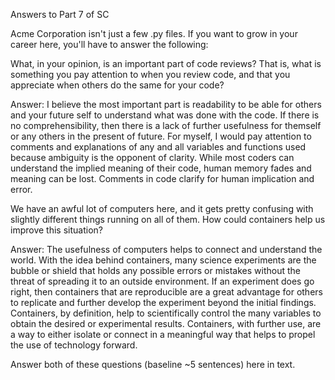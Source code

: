 Answers to Part 7 of SC

Acme Corporation isn't just a few .py files. If you want to grow in your career here, you'll have to answer the following:

What, in your opinion, is an important part of code reviews? That is, what is something you pay attention to when you review code, and that you appreciate when others do the same for your code?

Answer: I believe the most important part is readability to be able for others and your future self to understand what was done with the code. If there is no comprehensibility, then there is a lack of further usefulness for themself or any others in the present of future. For myself, I would pay attention to comments and explanations of any and all variables and functions used because ambiguity is the opponent of clarity. While most coders can understand the implied meaning of their code, human memory fades and meaning can be lost. Comments in code clarify for human implication and error.

We have an awful lot of computers here, and it gets pretty confusing with slightly different things running on all of them. How could containers help us improve this situation?

Answer: The usefulness of computers helps to connect and understand the world. With the idea behind containers, many science experiments are the bubble or shield that holds any possible errors or mistakes without the threat of spreading it to an outside environment. If an experiment does go right, then containers that are reproducible are a great advantage for others to replicate and further develop the experiment beyond the initial findings. Containers, by definition, help to scientifically control the many variables to obtain the desired or experimental results. Containers, with further use, are a way to either isolate or connect in a meaningful way that helps to propel the use of technology forward.


Answer both of these questions (baseline ~5 sentences) here in text.
